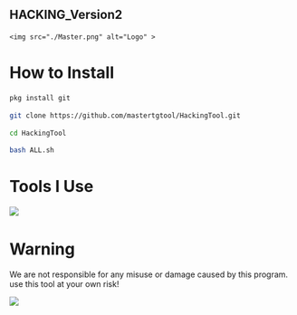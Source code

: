 ## HACKING_Version2
    <img src="./Master.png" alt="Logo" >
  </a>

# How to Install
```sh
pkg install git
```
```sh
git clone https://github.com/mastertgtool/HackingTool.git
```
```sh
cd HackingTool
```
```sh
bash ALL.sh
```
 
# Tools I Use
<img width="500" src="https://www.stevemar.net/images/generic/bash.png"/>

# Warning

We are not responsible for any misuse or damage caused by this program. use this tool at your own risk!

<img width="300" src="https://i.ibb.co/7SfcrYN/kisspng-risk-computer-icons-hazard-clip-art-risk-5ac035890570d1-2697966315225460570223-removebg-prev.png"/>

